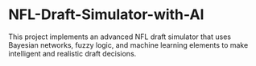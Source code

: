 # NFL-Draft-Simulator-with-AI
This project implements an advanced NFL draft simulator that uses Bayesian networks, fuzzy logic, and machine learning elements to make intelligent and realistic draft decisions.
